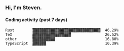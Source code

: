 ### Hi, I'm Steven.

#### Coding activity (past 7 days)
```
Rust        ▓▓▓▓▓▓▓▓▓▓▓▓▓▓▓▓▓▓▓▓▓▓▓▓▓▓▓▓▓▓  46.29%
TeX         ▓▓▓▓▓▓▓▓▓▓▓▓▓▓▓▓▓               26.52%
other       ▓▓▓▓▓▓▓▓▓▓                      16.80%
TypeScript  ▓▓▓▓▓▓                          10.39%
```
